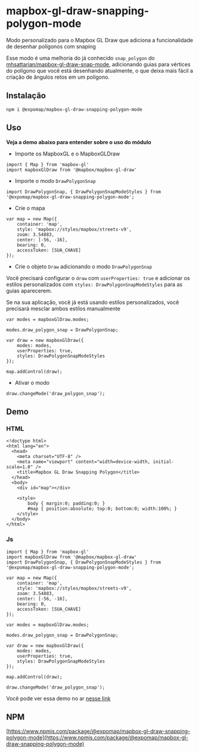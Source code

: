 # mapbox-gl-draw-snapping-polygon-mode
Modo personalizado para o Mapbox GL Draw que adiciona a funcionalidade de desenhar polígonos com snaping

Esse modo é uma melhoria do já conhecido `snap_polygon` do [mhsattarian/mapbox-gl-draw-snap-mode](https://github.com/mhsattarian/mapbox-gl-draw-snap-mode), adicionando guias para vértices do polígono que você está desenhando atualmente, o que deixa mais fácil a criação de ângulos retos em um polígono.

## Instalação
`npm i @expomap/mapbox-gl-draw-snapping-polygon-mode`


## Uso
**Veja a demo abaixo para entender sobre o uso do módulo**

* Importe os MapboxGL e o MapboxGLDraw
```
import { Map } from 'mapbox-gl'
import mapboxGlDraw from '@mapbox/mapbox-gl-draw'
````

* Importe o modo `DrawPolygonSnap`
```
import DrawPolygonSnap, { DrawPolygonSnapModeStyles } from '@expomap/mapbox-gl-draw-snapping-polygon-mode';
```

* Crie o mapa
```
var map = new Map({
    container: 'map',
    style: 'mapbox://styles/mapbox/streets-v9',
    zoom: 3.54883,
    center: [-56, -16],
    bearing: 0,
    accessToken: [SUA_CHAVE]
});
```

* Crie o objeto `Draw` adicionando o modo `DrawPolygonSnap`

Você precisará configurar o `draw` com `userProperties: true` e adicionar os estilos personalizados com `styles: DrawPolygonSnapModeStyles` para as guias aparecerem.

Se na sua aplicação, você já está usando estilos personalizados, você precisará mesclar ambos estilos manualmente
```
var modes = mapboxGlDraw.modes;

modes.draw_polygon_snap = DrawPolygonSnap;

var draw = new mapboxGlDraw({
    modes: modes,
    userProperties: true,
    styles: DrawPolygonSnapModeStyles
});

map.addControl(draw);
```

* Ativar o modo 
```
draw.changeMode('draw_polygon_snap');
```


## Demo

### HTML
```
<!doctype html>
<html lang="en">
  <head>
    <meta charset="UTF-8" />
    <meta name="viewport" content="width=device-width, initial-scale=1.0" />
    <title>Mapbox GL Draw Snapping Polygon</title>
  </head>
  <body>
    <div id="map"></div>

    <style>
        body { margin:0; padding:0; }
        #map { position:absolute; top:0; bottom:0; width:100%; }
    </style>
  </body>
</html>

```

### Js
```
import { Map } from 'mapbox-gl'
import mapboxGlDraw from '@mapbox/mapbox-gl-draw'
import DrawPolygonSnap, { DrawPolygonSnapModeStyles } from '@expomap/mapbox-gl-draw-snapping-polygon-mode';

var map = new Map({
    container: 'map',
    style: 'mapbox://styles/mapbox/streets-v9',
    zoom: 3.54883,
    center: [-56, -16],
    bearing: 0,
    accessToken: [SUA_CHAVE]
});

var modes = mapboxGlDraw.modes;

modes.draw_polygon_snap = DrawPolygonSnap;

var draw = new mapboxGlDraw({
    modes: modes,
    userProperties: true,
    styles: DrawPolygonSnapModeStyles
});

map.addControl(draw);

draw.changeMode('draw_polygon_snap');
```

Você pode ver essa demo no ar [nesse link](https://codepen.io/fatorius/pen/oNrrWzM)


## NPM
[https://www.npmjs.com/package/@expomap/mapbox-gl-draw-snapping-polygon-mode](https://www.npmjs.com/package/@expomap/mapbox-gl-draw-snapping-polygon-mode)